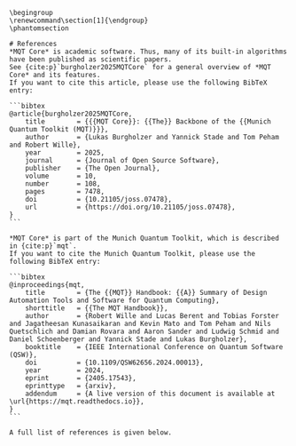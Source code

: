 ```{raw} latex
\begingroup
\renewcommand\section[1]{\endgroup}
\phantomsection
```

````{only} html
# References
*MQT Core* is academic software. Thus, many of its built-in algorithms have been published as scientific papers.
See {cite:p}`burgholzer2025MQTCore` for a general overview of *MQT Core* and its features.
If you want to cite this article, please use the following BibTeX entry:

```bibtex
@article{burgholzer2025MQTCore,
    title        = {{{MQT Core}}: {{The}} Backbone of the {{Munich Quantum Toolkit (MQT)}}},
    author       = {Lukas Burgholzer and Yannick Stade and Tom Peham and Robert Wille},
    year         = 2025,
    journal      = {Journal of Open Source Software},
    publisher    = {The Open Journal},
    volume       = 10,
    number       = 108,
    pages        = 7478,
    doi          = {10.21105/joss.07478},
    url          = {https://doi.org/10.21105/joss.07478},
}
```

*MQT Core* is part of the Munich Quantum Toolkit, which is described in {cite:p}`mqt`.
If you want to cite the Munich Quantum Toolkit, please use the following BibTeX entry:

```bibtex
@inproceedings{mqt,
    title        = {The {{MQT}} Handbook: {{A}} Summary of Design Automation Tools and Software for Quantum Computing},
    shorttitle   = {{The MQT Handbook}},
    author       = {Robert Wille and Lucas Berent and Tobias Forster and Jagatheesan Kunasaikaran and Kevin Mato and Tom Peham and Nils Quetschlich and Damian Rovara and Aaron Sander and Ludwig Schmid and Daniel Schoenberger and Yannick Stade and Lukas Burgholzer},
    booktitle    = {IEEE International Conference on Quantum Software (QSW)},
    doi          = {10.1109/QSW62656.2024.00013},
    year         = 2024,
    eprint       = {2405.17543},
    eprinttype   = {arxiv},
    addendum     = {A live version of this document is available at \url{https://mqt.readthedocs.io}},
}
```

A full list of references is given below.
````

```{bibliography}

```
